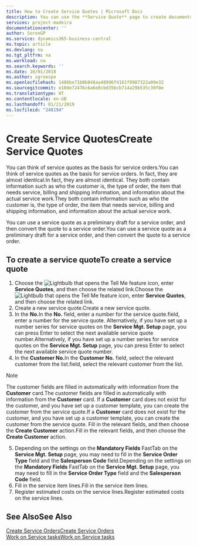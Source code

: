```yaml
---
title: How to Create Service Quotes | Microsoft Docs
description: You can use the **Service Quote** page to create documents where you enter information about a service, such as repairs and maintenance, on service items by customer request. You can use a service quote as a preliminary draft for a service order, and then convert the quote to a service order.
services: project-madeira
documentationcenter: ''
author: SorenGP
ms.service: dynamics365-business-central
ms.topic: article
ms.devlang: na
ms.tgt_pltfrm: na
ms.workload: na
ms.search.keywords: ''
ms.date: 10/01/2018
ms.author: sgroespe
ms.openlocfilehash: 1486be71b0b848aa48996f4161f8987322a09e32
ms.sourcegitcommit: e10de72476c6a6e0cbd35bcb714a29b535c39f0e
ms.translationtype: HT
ms.contentlocale: en-GB
ms.lasthandoff: 01/21/2019
ms.locfileid: "248194"
---
```

# <a name="create-service-quotes"></a><span data-ttu-id="c4861-104">Create Service Quotes</span><span class="sxs-lookup"><span data-stu-id="c4861-104">Create Service Quotes</span></span>
<span data-ttu-id="c4861-105">You can think of service quotes as the basis for service orders.</span><span class="sxs-lookup"><span data-stu-id="c4861-105">You can think of service quotes as the basis for service orders.</span></span> <span data-ttu-id="c4861-106">In fact, they are almost identical.</span><span class="sxs-lookup"><span data-stu-id="c4861-106">In fact, they are almost identical.</span></span> <span data-ttu-id="c4861-107">They both contain information such as who the customer is, the type of order, the item that needs service, billing and shipping information, and information about the actual service work.</span><span class="sxs-lookup"><span data-stu-id="c4861-107">They both contain information such as who the customer is, the type of order, the item that needs service, billing and shipping information, and information about the actual service work.</span></span>
 
<span data-ttu-id="c4861-108">You can use a service quote as a preliminary draft for a service order, and then convert the quote to a service order.</span><span class="sxs-lookup"><span data-stu-id="c4861-108">You can use a service quote as a preliminary draft for a service order, and then convert the quote to a service order.</span></span>  
  
## <a name="to-create-a-service-quote"></a><span data-ttu-id="c4861-109">To create a service quote</span><span class="sxs-lookup"><span data-stu-id="c4861-109">To create a service quote</span></span>  
1. <span data-ttu-id="c4861-110">Choose the ![Lightbulb that opens the Tell Me feature](media/ui-search/search_small.png "Tell me what you want to do") icon, enter **Service Quotes**, and then choose the related link.</span><span class="sxs-lookup"><span data-stu-id="c4861-110">Choose the ![Lightbulb that opens the Tell Me feature](media/ui-search/search_small.png "Tell me what you want to do") icon, enter **Service Quotes**, and then choose the related link.</span></span>  
2. <span data-ttu-id="c4861-111">Create a new service quote.</span><span class="sxs-lookup"><span data-stu-id="c4861-111">Create a new service quote.</span></span>  
3. <span data-ttu-id="c4861-112">In the **No.**</span><span class="sxs-lookup"><span data-stu-id="c4861-112">In the **No.**</span></span> <span data-ttu-id="c4861-113">field, enter a number for the service quote.</span><span class="sxs-lookup"><span data-stu-id="c4861-113">field, enter a number for the service quote.</span></span> <span data-ttu-id="c4861-114">Alternatively, if you have set up a number series for service quotes on the **Service Mgt. Setup** page, you can press Enter to select the next available service quote number.</span><span class="sxs-lookup"><span data-stu-id="c4861-114">Alternatively, if you have set up a number series for service quotes on the **Service Mgt. Setup** page, you can press Enter to select the next available service quote number.</span></span>  
4. <span data-ttu-id="c4861-115">In the **Customer No.**</span><span class="sxs-lookup"><span data-stu-id="c4861-115">In the **Customer No.**</span></span>  <span data-ttu-id="c4861-116">field, select the relevant customer from the list.</span><span class="sxs-lookup"><span data-stu-id="c4861-116">field, select the relevant customer from the list.</span></span>  

  > [!Note]  
  >  <span data-ttu-id="c4861-117">The customer fields are filled in automatically with information from the **Customer** card.</span><span class="sxs-lookup"><span data-stu-id="c4861-117">The customer fields are filled in automatically with information from the **Customer** card.</span></span> <span data-ttu-id="c4861-118">If a **Customer** card does not exist for the customer, and you have set up a customer template, you can create the customer from the service quote.</span><span class="sxs-lookup"><span data-stu-id="c4861-118">If a **Customer** card does not exist for the customer, and you have set up a customer template, you can create the customer from the service quote.</span></span> <span data-ttu-id="c4861-119">Fill in the relevant fields, and then choose the **Create Customer** action.</span><span class="sxs-lookup"><span data-stu-id="c4861-119">Fill in the relevant fields, and then choose the **Create Customer** action.</span></span>  
  
5. <span data-ttu-id="c4861-120">Depending on the settings on the **Mandatory Fields** FastTab on the **Service Mgt. Setup** page, you may need to fill in the **Service Order Type** field and the **Salesperson Code** field.</span><span class="sxs-lookup"><span data-stu-id="c4861-120">Depending on the settings on the **Mandatory Fields** FastTab on the **Service Mgt. Setup** page, you may need to fill in the **Service Order Type** field and the **Salesperson Code** field.</span></span>  
6. <span data-ttu-id="c4861-121">Fill in the service item lines.</span><span class="sxs-lookup"><span data-stu-id="c4861-121">Fill in the service item lines.</span></span>  
7. <span data-ttu-id="c4861-122">Register estimated costs on the service lines.</span><span class="sxs-lookup"><span data-stu-id="c4861-122">Register estimated costs on the service lines.</span></span>  
  
## <a name="see-also"></a><span data-ttu-id="c4861-123">See Also</span><span class="sxs-lookup"><span data-stu-id="c4861-123">See Also</span></span>  
[<span data-ttu-id="c4861-124">Create Service Orders</span><span class="sxs-lookup"><span data-stu-id="c4861-124">Create Service Orders</span></span>](service-how-to-create-service-orders.md)  
[<span data-ttu-id="c4861-125">Work on Service tasks</span><span class="sxs-lookup"><span data-stu-id="c4861-125">Work on Service tasks</span></span>](service-how-to-work-on-service-tasks.md)  

 